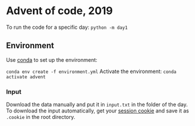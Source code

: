 # Advent of code, 2019

To run the code for a specific day:
`python -m day1`

## Environment

Use [conda](https://docs.conda.io/projects/conda/en/latest/user-guide/install/linux.html) to set up the environment:

`conda env create -f environment.yml`
Activate the environment:
`conda activate advent`

### Input
Download the data manually and put it in `input.txt` in the folder of the day.
To download the input automatically, get your [session cookie](https://github.com/wimglenn/advent-of-code-wim/issues/1) and save it as `.cookie` in the root directory.
